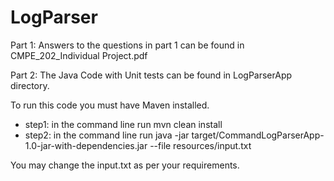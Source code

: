 # LogParser

Part 1: Answers to the questions in part 1 can be found in CMPE_202_Individual Project.pdf

Part 2: The Java Code with Unit tests can be found in LogParserApp directory.

To run this code you must have Maven installed.
- step1: in the command line run mvn clean install
- step2: in the command line run java -jar target/CommandLogParserApp-1.0-jar-with-dependencies.jar --file resources/input.txt

You may change the input.txt as per your requirements.